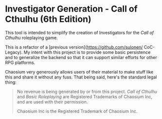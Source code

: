 # Investigator Generation - Call of Cthulhu (6th Edition)

This tool is intended to simplify the creation of Investigators for the
*Call of Cthulhu* roleplaying game.

This is a refactor of a [previous version](https://github.com/sulonen/
CoC-Legacy). My intent with this project is to provide some basic
persistence and to generalize the backend so that it can support similar
efforts for other RPG platforms.

Chaosium very generously allows users of their material to make stuff
like this and share it without any fuss. That being said, here's the
standard legal thing:

>  No revenue is being generated by or from this project.
>  *Call of Cthulhu* and *Basic Roleplaying* are Registered
>  Trademarks of Chaosium Inc, and are used with their permission.
>
>  Chaosium Inc is the Registered Trademark of Chaosium Inc.
